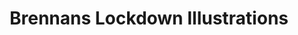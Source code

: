 ---
layout: default
title: Brennans Lockdown Illustrations
year: 2020
size: col-md-4
thumb: /assets/projects/brennans/thumb.png
---
